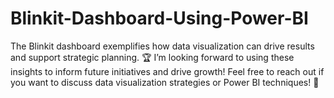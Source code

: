 # Blinkit-Dashboard-Using-Power-BI
The Blinkit dashboard exemplifies how data visualization can drive results and support strategic planning. 🏆 I’m looking forward to using these insights to inform future initiatives and drive growth!  Feel free to reach out if you want to discuss data visualization strategies or Power BI techniques! 💬

